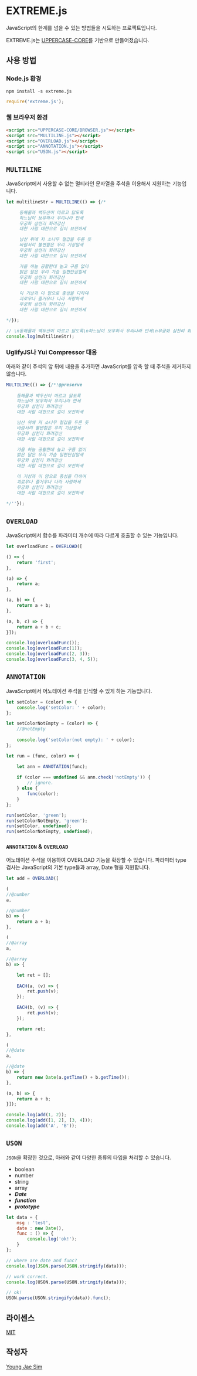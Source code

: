 # EXTREME.js
JavaScript의 한계를 넘을 수 있는 방법들을 시도하는 프로젝트입니다.

EXTREME.js는 [UPPERCASE-CORE](https://github.com/Hanul/UPPERCASE/blob/master/DOC/GUIDE/UPPERCASE-CORE.md)를 기반으로 만들어졌습니다.

## 사용 방법
### Node.js 환경
```
npm install -s extreme.js
```
```javascript
require('extreme.js');
```

### 웹 브라우저 환경
```html
<script src="UPPERCASE-CORE/BROWSER.js"></script>
<script src="MULTILINE.js"></script>
<script src="OVERLOAD.js"></script>
<script src="ANNOTATION.js"></script>
<script src="USON.js"></script>
```

## `MULTILINE`
JavaScript에서 사용할 수 없는 멀티라인 문자열을 주석을 이용해서 지원하는 기능입니다.
```javascript
let multilineStr = MULTILINE(() => {/*

     동해물과 백두산이 마르고 닳도록
     하느님이 보우하사 우리나라 만세
     무궁화 삼천리 화려강산
     대한 사람 대한으로 길이 보전하세

     남산 위에 저 소나무 철갑을 두른 듯
     바람서리 불변함은 우리 기상일세
     무궁화 삼천리 화려강산
     대한 사람 대한으로 길이 보전하세

     가을 하늘 공활한데 높고 구름 없이
     밝은 달은 우리 가슴 일편단심일세
     무궁화 삼천리 화려강산
     대한 사람 대한으로 길이 보전하세

     이 기상과 이 맘으로 충성을 다하여
     괴로우나 즐거우나 나라 사랑하세
     무궁화 삼천리 화려강산
     대한 사람 대한으로 길이 보전하세

*/});

// \n동해물과 백두산이 마르고 닳도록\n하느님이 보우하사 우리나라 만세\n무궁화 삼천리 화려강산\n대한 사람 대한으로 길이 보전하세\n\n남산 위에 저 소나무 철갑을 두른 듯\n바람서리 불변함은 우리 기상일세\n무궁화 삼천리 화려강산\n대한 사람 대한으로 길이 보전하세\n\n가을 하늘 공활한데 높고 구름 없이\n밝은 달은 우리 가슴 일편단심일세\n무궁화 삼천리 화려강산\n대한 사람 대한으로 길이 보전하세\n\n이 기상과 이 맘으로 충성을 다하여\n괴로우나 즐거우나 나라 사랑하세\n무궁화 삼천리 화려강산\n대한 사람 대한으로 길이 보전하세
console.log(multilineStr);
```

### UglifyJS나 Yui Compressor 대응
아래와 같이 주석의 앞 뒤에 내용을 추가하면 JavaScript를 압축 할 때 주석을 제거하지 않습니다.
```javascript
MULTILINE(() => {/*!@preserve
	
	동해물과 백두산이 마르고 닳도록
	하느님이 보우하사 우리나라 만세
	무궁화 삼천리 화려강산
	대한 사람 대한으로 길이 보전하세

	남산 위에 저 소나무 철갑을 두른 듯
	바람서리 불변함은 우리 기상일세
	무궁화 삼천리 화려강산
	대한 사람 대한으로 길이 보전하세

	가을 하늘 공활한데 높고 구름 없이
	밝은 달은 우리 가슴 일편단심일세
	무궁화 삼천리 화려강산
	대한 사람 대한으로 길이 보전하세

	이 기상과 이 맘으로 충성을 다하여
	괴로우나 즐거우나 나라 사랑하세
	무궁화 삼천리 화려강산
	대한 사람 대한으로 길이 보전하세
	
*/''});
```

## `OVERLOAD`
JavaScript에서 함수를 파라미터 개수에 따라 다르게 호출할 수 있는 기능입니다.
```javascript
let overloadFunc = OVERLOAD([

() => {
	return 'first';
},

(a) => {
	return a;
},

(a, b) => {
	return a + b;
},

(a, b, c) => {
	return a + b + c;
}]);

console.log(overloadFunc());
console.log(overloadFunc(1));
console.log(overloadFunc(2, 3));
console.log(overloadFunc(3, 4, 5));
```

## `ANNOTATION`
JavaScript에서 어노테이션 주석을 인식할 수 있게 하는 기능입니다.

```javascript
let setColor = (color) => {
    console.log('setColor: ' + color);
};

let setColorNotEmpty = (color) => {
    //@notEmpty
	
    console.log('setColor(not empty): ' + color);
};

let run = (func, color) => {

    let ann = ANNOTATION(func);
	
    if (color === undefined && ann.check('notEmpty')) {
        // ignore.
    } else {
        func(color);
    }
};

run(setColor, 'green');
run(setColorNotEmpty, 'green');
run(setColor, undefined);
run(setColorNotEmpty, undefined);
```

### `ANNOTATION` & `OVERLOAD`
어노테이션 주석을 이용하여 OVERLOAD 기능을 확장할 수 있습니다.
파라미터 type 검사는 JavaScript의 기본 type들과 array, Date 형을 지원합니다.

```javascript
let add = OVERLOAD([

(
//@number
a,

//@number
b) => {
	return a + b;
},

(
//@array
a,

//@array
b) => {

	let ret = [];
	
	EACH(a, (v) => {
		ret.push(v);
	});

	EACH(b, (v) => {
		ret.push(v);
	});

	return ret;
},

(
//@date
a,

//@date
b) => {
	return new Date(a.getTime() + b.getTime());
},

(a, b) => {
	return a + b;
}]);

console.log(add(1, 2));
console.log(add([1, 2], [3, 4]));
console.log(add('A', 'B'));
```

## `USON`
`JSON`을 확장한 것으로, 아래와 같이 다양한 종류의 타입을 처리할 수 있습니다.

* boolean
* number
* string
* array
* ***Date***
* ***function***
* ***prototype***

```javascript
let data = {
	msg : 'test',
	date : new Date(),
	func : () => {
		console.log('ok!');
	}
};

// where are date and func?
console.log(JSON.parse(JSON.stringify(data)));

// work correct.
console.log(USON.parse(USON.stringify(data)));

// ok!
USON.parse(USON.stringify(data)).func();
```

## 라이센스
[MIT](LICENSE)

## 작성자
[Young Jae Sim](https://github.com/Hanul)
